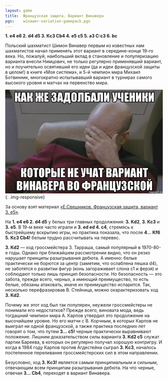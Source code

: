 ```yaml
---
layout: game
title:  Французская защита. Вариант Винавера
pgn:    winawer-variation-gamepack.pgn
---
```


**1. e4 e6 2. d4 d5 3. Кc3 Сb4 4. e5 c5 5. a3 С:c3 6. bc**

Польский шахматист Шимон Винавер первым из известных нам шахматистов начал применять этот вариант в середине-конце 19-го века. Но, пожалуй, наибольший вклад в становление и популяризацию варианта внесли Нимцович, не только регулярно применявший вариант, но и поучительно освятивший его идеи (да и идеи французской защиты в целом!) в книге «Моя система», и 5-й чемпион мира Михаил Ботвинник, многократно испытывавший вариант в турнирах самого высокого уровня и матчах на первенство мира.

![Facepalm](facepalm-winawer-variation.jpeg){: .img-responsive}

За основу взят материал [«Е.Свешников. Французская защита, вариант 3. е5»](http://www.e3e5.com/article.php?id=128).

На **1. e4 e6 2. d4 d5** у белых три главных продолжения: **3. Кd2**, **3. Кc3** и **3. e5**. В 19-м веке часто играли и **3. ed ed 4. c4**, стремясь к быстрейшему вскрытию игры, но практика показала, что после **4... Кf6 5. Кc3 Сb4!** белым трудно рассчитывать на перевес.

**3. Кd2** — ход гроссмейстера З. Тарраша, самый популярный в 1970-80-е годы. Однако при ближайшем рассмотрении видно, что он резко нарушает принципы разыгрывания дебюта. А именно: белые практически не борются за центр (заметим, что ослаблена пешка d4), не заботятся о развитии фигур (конь загораживает слона с1 и ферзя) и соблюдают только лишь принцип безопасности. Но безопасность — это забота, прежде всего, черных, а имеющий преимущество, то есть белые, обязаны атаковать, иначе их преимущество испарится. Так, несколько перефразировав В. Стейница, можно охарактеризовать ход **3. Кd2**.

Почему же этот ход был так популярен, неужели гроссмейстеры не понимали его недостатков? Прежде всего, виновата мода, ведь тогдашний чемпион мира А. Карпов утвердил это продолжение на высочайшем уровне. Но его матчи с В. Корчным, в которых Карпов не выиграл ни одной французской, а также практика последних лет говорят о том, что путем **3... с5!** черные практически выравнивают положение. Лишним доказательством силы варианта **3. Кd2 с5** служат партии Бареева, в которых он регулярно получал хорошую контригру. И когда в 1984 году Карпов против Агдестейна сыграл **3. Кc3**, началось постепенное переливание гроссмейстерских сил в этом направлении.

Безусловно, ход **3. Кc3!** является самым принципиальным и сильным, отвечающим всем принципам разыгрывания дебюта. На что черные, отвечая **3... Сb4**, переходят в вариант Винавера.
